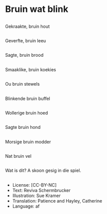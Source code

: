# Bruin wat blink

##
Gekraakte, bruin hout

##
Geverfte, bruin leeu

##
Sagte, bruin brood

##
Smaaklike, bruin
koekies

##
Ou bruin stewels

##
Blinkende bruin buffel

##
Wollerige bruin hoed

##
Sagte bruin hond

##
Morsige bruin modder

##
Nat bruin vel

##
Wat is dit? A skoon gesig in die spiel.

##
* License: [CC-BY-NC]
* Text: Reviva Schermbrucker
* Illustration: Sue Kramer
* Translation: Patience and Hayley, Catherine
* Language: af

